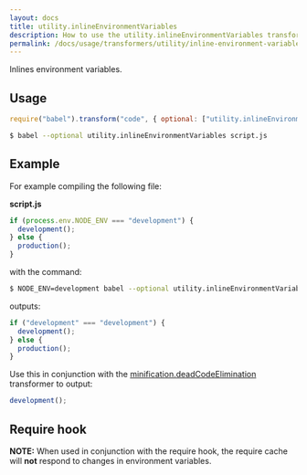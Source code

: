 ```yaml
---
layout: docs
title: utility.inlineEnvironmentVariables
description: How to use the utility.inlineEnvironmentVariables transformer.
permalink: /docs/usage/transformers/utility/inline-environment-variables/
---
```


Inlines environment variables.

## Usage

```javascript
require("babel").transform("code", { optional: ["utility.inlineEnvironmentVariables"] });
```

```sh
$ babel --optional utility.inlineEnvironmentVariables script.js
```

## Example

For example compiling the following file:

**script.js**

```javascript
if (process.env.NODE_ENV === "development") {
  development();
} else {
  production();
}
```

with the command:

```sh
$ NODE_ENV=development babel --optional utility.inlineEnvironmentVariables script.js
```

outputs:

```javascript
if ("development" === "development") {
  development();
} else {
  production();
}
```

Use this in conjunction with the [minification.deadCodeElimination](/docs/usage/transformers/minification/dead-code-elimination)
transformer to output:

```javascript
development();
```

## Require hook

**NOTE:** When used in conjunction with the require hook, the require cache will **not** respond to changes
in environment variables.
